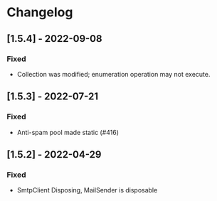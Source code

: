 # Changelog

## [1.5.4] - 2022-09-08

### Fixed

- Collection was modified; enumeration operation may not execute.

## [1.5.3] - 2022-07-21

### Fixed

- Anti-spam pool made static (#416)

## [1.5.2] - 2022-04-29

### Fixed

- SmtpClient Disposing, MailSender is disposable
